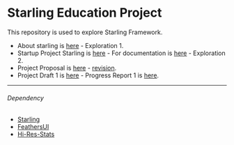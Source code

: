 # Starling Education Project

This repository is used to explore Starling Framework.

* About starling is [here](doc/Resume_Starling.md) - Exploration 1.
* Startup Project Starling is [here](startup/) - For documentation is [here](startup/doc/TellYourName.pdf) - Exploration 2.
* Project Proposal is [here](doc/You-Can-Use-It-13514047-Bervianto-Leo-P.pdf) - [revision](doc/You-Can-Use-It-13514047-Bervianto-Leo-P-revisi.pdf).
* Project Draft 1 is [here](draft1/) - Progress Report 1 is [here](doc/ProgressReport1.md).

---
###### Dependency

* [Starling](http://gamua.com/starling/)
* [FeathersUI](http://feathersui.com/)
* [Hi-Res-Stats](https://github.com/mrdoob/Hi-ReS-Stats)
